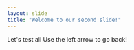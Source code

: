 ```yaml
---
layout: slide
title: "Welcome to our second slide!"
---
```

Let's test all
Use the left arrow to go back!
